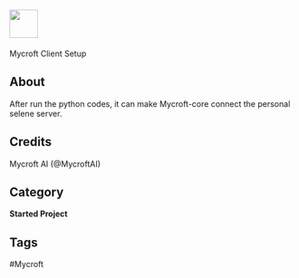 # <img src='https://rawgithub.com/FortAwesome/Font-Awesome/master/svgs/solid/sun.svg' card_color='#FEE255' width='50' height='50' style='vertical-align:bottom'/>
Mycroft Client Setup 


## About 
After run the python codes, it can make Mycroft-core connect the personal selene server.



## Credits 
Mycroft AI (@MycroftAI)

## Category
**Started Project**

## Tags
#Mycroft

